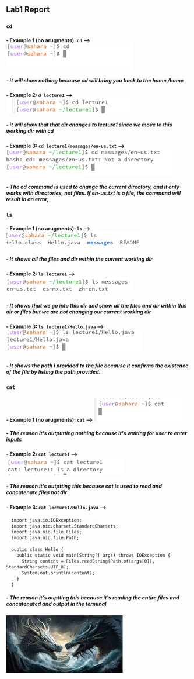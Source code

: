 ## Lab1 Report

### ```cd```
#### - Example 1 (no arugments): ```cd``` --> ![Image](cd1.png)
##### - it will show nothing because cd will bring you back to the home /home
#### - Example 2: ```d lecture1``` -->  ![Image](cd2.png)
##### - it will show that that dir changes to lecture1 since we move to this working dir with cd
#### - Example 3: ```cd lecture1/messages/en-us.txt``` --> ![Image](cd3.png)
##### - The cd command is used to change the current directory, and it only works with directories, not files. If en-us.txt is a file, the command will result in an error, 

### ```ls```
#### - Example 1 (no arugments): ```ls``` --> ![Image](ls1.png)
##### - It shows all the files and dir within the current working dir
#### - Example 2: ```ls lecture1``` -->  ![Image](ls2.png)
##### - It shows that we go into this dir and show all the files and dir within this dir or files but we are not changing our current working dir
#### - Example 3: ```ls lecture1/Hello.java``` --> ![Image](ls3.png)
##### - It shows the path I provided to the file because it confirms the existence of the file by listing the path provided.


### ```cat```
#### - Example 1 (no arugments): ```cat``` --> ![Image](cat1.png)
##### - The reason it's outputting nothing because it's waiting for user to enter inputs
#### - Example 2: ```cat lecture1``` --> ![Image](cat2.png)
##### - The reason it's outptting this because cat is used to read and concatenate files not dir
#### - Example 3: ```cat lecture1/Hello.java``` --> 
```
  import java.io.IOException;
  import java.nio.charset.StandardCharsets;
  import java.nio.file.Files;
  import java.nio.file.Path;
  
  public class Hello {
    public static void main(String[] args) throws IOException {
      String content = Files.readString(Path.of(args[0]), StandardCharsets.UTF_8);    
      System.out.println(content);
    }
  }
```
##### - The reason it's ouptting this because it's reading the entire files and concatenated and output in the terminal


![Image](dragon.jpeg)
